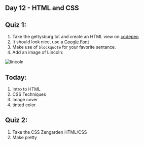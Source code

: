 Day 12 - HTML and CSS
---------------------

Quiz 1:
-------

1. Take the gettysburg.txt and create an HTML view on [codepen](http://codepen.io)
2. It should look nice, use a [Google Font](https://www.google.com/fonts)
3. Make use of `blockquote` for your favorite sentance.
4. Add an image of Lincoln:

![lincoln](http://media-cache-ec0.pinimg.com/736x/ad/f1/b4/adf1b4ff0ac26aef9f0bb9b7d493a2c2.jpg)


Today:
----

1. Intro to HTML
1. CSS Techniques
1. Image cover
1. tinted color

Quiz 2:
--------

1. Take the CSS Zengarden HTML/CSS
2. Make pretty
